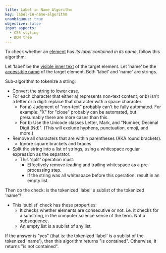 ```yaml
---
title: Label in Name Algorithm
key: label-in-name-algorithm
unambiguous: true
objective: false
input_aspects:
  - CSS styling
  - DOM tree
---
```


To check whether an [element][] has <dfn>its label contained in its name</dfn>, follow this algorithm:

Let 'label' be the [visible inner text][] of the target element.  Let 'name' be the [accessible name][] of the target element.  Both 'label' and 'name' are strings.

Sub-algorithm to tokenize a string:

- Convert the string to lower case.
- For each character that either a) represents non-text content, or b) isn't a letter or a digit: replace that character with a space character.
    - For a) Judgment of "non-text" probably can't be fully automated.  For example: "X" for "close" probably can be automated, but presumably there are more cases than this.
    - For b) Use the Unicode classes Letter, Mark, and "Number, Decimal Digit [Nd]". (This will exclude hyphens, punctuation, emoji, and more.)
- Remove all characters that are within parentheses (AKA round brackets).
    - Ignore square brackets and braces.
- Split the string into a list of strings, using a whitespace regular expression as the separator.
    - This 'split' operation must:
        - Effectively remove leading and trailing whitespace as a pre-processing step.
        - If the string was all whitespace before this operation: result in an empty list.

Then do the check: is the tokenized 'label' a sublist of the tokenized 'name'?
- This 'sublist' check has these properties:
    - It checks whether elements are consecutive or not. i.e. it checks for a substring, in the computer science sense of the term. Not a subsequence.
    - An empty list is a sublist of any list.

If the answer is "yes" (that is: the tokenized 'label' is a sublist of the tokenized 'name'), then this algorithm returns "is contained".  Otherwise, it returns "is not contained".

[accessible name]: #accessible-name 'Definition of accessible name'
[visible inner text]: #visible-inner-text 'Definition of Visible inner text'
[element]: https://dom.spec.whatwg.org/#element